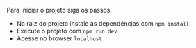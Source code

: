 
Para iniciar o projeto siga os passos:

- Na raiz do projeto instale as dependências com `npm install`
- Execute o projeto com `npm run dev`
- Acesse no browser `localhost`
